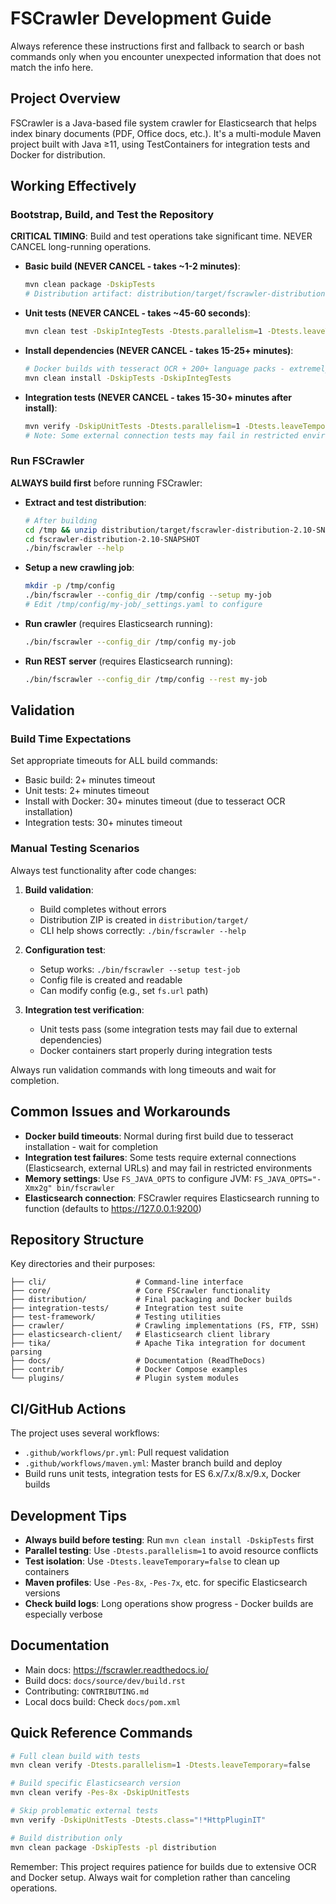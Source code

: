 # FSCrawler Development Guide

Always reference these instructions first and fallback to search or bash commands only when you encounter unexpected information that does not match the info here.

## Project Overview

FSCrawler is a Java-based file system crawler for Elasticsearch that helps index binary documents (PDF, Office docs, etc.). It's a multi-module Maven project built with Java ≥11, using TestContainers for integration tests and Docker for distribution.

## Working Effectively

### Bootstrap, Build, and Test the Repository

**CRITICAL TIMING**: Build and test operations take significant time. NEVER CANCEL long-running operations.

- **Basic build (NEVER CANCEL - takes ~1-2 minutes)**:
  ```bash
  mvn clean package -DskipTests
  # Distribution artifact: distribution/target/fscrawler-distribution-2.10-SNAPSHOT.zip
  ```

- **Unit tests (NEVER CANCEL - takes ~45-60 seconds)**:
  ```bash
  mvn clean test -DskipIntegTests -Dtests.parallelism=1 -Dtests.leaveTemporary=false
  ```

- **Install dependencies (NEVER CANCEL - takes 15-25+ minutes)**:
  ```bash
  # Docker builds with tesseract OCR + 200+ language packs - extremely long but normal
  mvn clean install -DskipTests -DskipIntegTests
  ```

- **Integration tests (NEVER CANCEL - takes 15-30+ minutes after install)**:
  ```bash
  mvn verify -DskipUnitTests -Dtests.parallelism=1 -Dtests.leaveTemporary=false
  # Note: Some external connection tests may fail in restricted environments
  ```

### Run FSCrawler

**ALWAYS build first** before running FSCrawler:

- **Extract and test distribution**:
  ```bash
  # After building
  cd /tmp && unzip distribution/target/fscrawler-distribution-2.10-SNAPSHOT.zip
  cd fscrawler-distribution-2.10-SNAPSHOT
  ./bin/fscrawler --help
  ```

- **Setup a new crawling job**:
  ```bash
  mkdir -p /tmp/config
  ./bin/fscrawler --config_dir /tmp/config --setup my-job
  # Edit /tmp/config/my-job/_settings.yaml to configure
  ```

- **Run crawler** (requires Elasticsearch running):
  ```bash
  ./bin/fscrawler --config_dir /tmp/config my-job
  ```

- **Run REST server** (requires Elasticsearch running):
  ```bash
  ./bin/fscrawler --config_dir /tmp/config --rest my-job
  ```

## Validation

### Build Time Expectations

Set appropriate timeouts for ALL build commands:
- Basic build: 2+ minutes timeout
- Unit tests: 2+ minutes timeout 
- Install with Docker: 30+ minutes timeout (due to tesseract OCR installation)
- Integration tests: 30+ minutes timeout

### Manual Testing Scenarios

Always test functionality after code changes:

1. **Build validation**:
   - Build completes without errors
   - Distribution ZIP is created in `distribution/target/`
   - CLI help shows correctly: `./bin/fscrawler --help`

2. **Configuration test**:
   - Setup works: `./bin/fscrawler --setup test-job`
   - Config file is created and readable
   - Can modify config (e.g., set `fs.url` path)

3. **Integration test verification**:
   - Unit tests pass (some integration tests may fail due to external dependencies)
   - Docker containers start properly during integration tests

Always run validation commands with long timeouts and wait for completion.

## Common Issues and Workarounds

- **Docker build timeouts**: Normal during first build due to tesseract installation - wait for completion
- **Integration test failures**: Some tests require external connections (Elasticsearch, external URLs) and may fail in restricted environments
- **Memory settings**: Use `FS_JAVA_OPTS` to configure JVM: `FS_JAVA_OPTS="-Xmx2g" bin/fscrawler`
- **Elasticsearch connection**: FSCrawler requires Elasticsearch running to function (defaults to https://127.0.0.1:9200)

## Repository Structure

Key directories and their purposes:

```
├── cli/                    # Command-line interface
├── core/                   # Core FSCrawler functionality  
├── distribution/           # Final packaging and Docker builds
├── integration-tests/      # Integration test suite
├── test-framework/         # Testing utilities
├── crawler/                # Crawling implementations (FS, FTP, SSH)
├── elasticsearch-client/   # Elasticsearch client library
├── tika/                   # Apache Tika integration for document parsing
├── docs/                   # Documentation (ReadTheDocs)
├── contrib/                # Docker Compose examples
└── plugins/                # Plugin system modules
```

## CI/GitHub Actions

The project uses several workflows:
- `.github/workflows/pr.yml`: Pull request validation
- `.github/workflows/maven.yml`: Master branch build and deploy
- Build runs unit tests, integration tests for ES 6.x/7.x/8.x/9.x, Docker builds

## Development Tips

- **Always build before testing**: Run `mvn clean install -DskipTests` first
- **Parallel testing**: Use `-Dtests.parallelism=1` to avoid resource conflicts
- **Test isolation**: Use `-Dtests.leaveTemporary=false` to clean up containers
- **Maven profiles**: Use `-Pes-8x`, `-Pes-7x`, etc. for specific Elasticsearch versions
- **Check build logs**: Long operations show progress - Docker builds are especially verbose

## Documentation

- Main docs: https://fscrawler.readthedocs.io/
- Build docs: `docs/source/dev/build.rst`
- Contributing: `CONTRIBUTING.md`
- Local docs build: Check `docs/pom.xml`

## Quick Reference Commands

```bash
# Full clean build with tests
mvn clean verify -Dtests.parallelism=1 -Dtests.leaveTemporary=false

# Build specific Elasticsearch version
mvn clean verify -Pes-8x -DskipUnitTests

# Skip problematic external tests
mvn verify -DskipUnitTests -Dtests.class="!*HttpPluginIT"

# Build distribution only
mvn clean package -DskipTests -pl distribution
```

Remember: This project requires patience for builds due to extensive OCR and Docker setup. Always wait for completion rather than canceling operations.